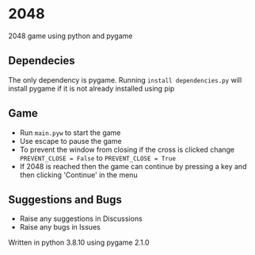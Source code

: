 # 2048

2048 game using python and pygame

## Dependecies
The only dependency is pygame. Running `install dependencies.py` will install pygame if it is not already installed using pip

## Game
- Run `main.pyw` to start the game
- Use escape to pause the game
- To prevent the window from closing if the cross is clicked change `PREVENT_CLOSE = False` to `PREVENT_CLOSE = True`
- If 2048 is reached then the game can continue by pressing a key and then clicking 'Continue' in the menu

## Suggestions and Bugs
- Raise any suggestions in Discussions
- Raise any bugs in Issues

Written in python 3.8.10 using pygame 2.1.0
